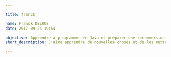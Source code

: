 ```yaml
---

title: franck

name: Franck DELRUE
date: 2017-09-24 19:54

objective: Apprendre à programmer en Java et préparer une reconversion.
short_description: J'aime apprendre de nouvelles choses et de les mettre en pratique.

---
```

